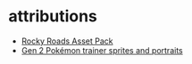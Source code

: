 # attributions

 - [Rocky Roads Asset Pack](https://essssam.itch.io/rocky-roads)
 - [Gen 2 Pokémon trainer sprites and portraits](https://gibbongl.itch.io/gen-2-pokemon-trainer-sprite-and-portraits)